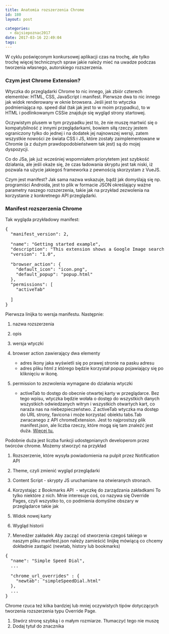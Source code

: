 ```yaml
---
title: Anatomia rozszerzenia Chrome
id: 180
layout: post

categories:
  - dajsiepoznac2017
date: 2017-03-16 22:49:04
tags:
---
```


W cyklu poświęconym konkursowej aplikacji czas na trochę, ale tylko trochę więcej technicznych spraw jakie należy mieć na uwadze podczas tworzenia własnego, autorskiego rozszerzenia.

### Czym jest Chrome Extension?

Wtyczka do przeglądarki Chrome to nic innego, jak zbiór czterech elementów: HTML, CSS, JavaScript i manifest. Pierwsze dwa to nic innego jak widok renderowany w oknie browsera. Jeśli jest to wtyczka podmieniająca np. speed dial (tak jak jest to w moim przypadku), to w HTML i podlinkowanym CSSie znajduje się wygląd strony startowej.

Oczywistym plusem w tym przypadku jest to, że nie muszę martwić się o kompatybilność z innymi przeglądarkami, bowiem siłą rzeczy jestem ograniczony tylko do jednej i na dodatek jej najnowszej wersji, zatem wszystkie nowości ze świata CSS i JS, które zostały zaimplementowane w Chromie (a z dużym prawdopodobieństwem tak jest) są do mojej dyspozycji.

Co do JSa, jak już wcześniej wspomniałem priorytetem jest szybkość działania, ale jeśli okaże się, że czas ładowania skryptu jest tak niski, iż pozwala na użycie jakiegoś frameworka z pewnością skorzystam z VueJS.

Czym jest manifest? Jak sama nazwa wskazuje, bądź jak domyślają się np. programiści Androida, jest to plik w formacie JSON określający ważne parametry naszego rozszerzenia, takie jak na przykład zezwolenia na korzystanie z konkretnego API przeglądarki.

### Manifest rozszerzenia Chrome

Tak wygląda przykładowy manifest:
<pre class="EnlighterJSRAW" data-enlighter-language="json">{
  "manifest_version": 2,

  "name": "Getting started example",
  "description": "This extension shows a Google Image search result for the current page",
  "version": "1.0",

  "browser_action": {
    "default_icon": "icon.png",
    "default_popup": "popup.html"
  },
  "permissions": [
    "activeTab"

  ]
}</pre>
Pierwsza linijka to wersja manifestu. Następnie:

1.  nazwa rozszerzenia
2.  opis
3.  wersja wtyczki
4.  browser action zawierający dwa elementy

    *   adres ikony jaka wyświetli się po prawej stronie na pasku adresu
    *   adres pliku html z którego będzie korzystał popup pojawiający się po kliknięciu w ikonę.

5.  permission to zezwolenia wymagane do działania wtyczki

    *   activeTab to dostęp do obecnie otwartej karty w przeglądarce. Bez tego wpisu, wtyczka będzie wołała o dostęp do wszystkich danych wszystkich odwiedzanych witryn i wszystkich otwartych kart, co naraża nas na niebezpieczeństwo. Z activeTab wtyczka ma dostęp do URL strony, favicona i może korzystać obiektu tabs.Tab zwracanego z API chromeExtension.
Jest to najprostszy plik manifest.json, ale liczba rzeczy, które mogą się tam znaleźć jest duża. [Więcej tu.](https://developer.chrome.com/extensions/manifest)

Podobnie duża jest liczba funkcji udostępnianych developerom przez twórców chrome. Możemy stworzyć na przykład

1.  Rozszerzenie, które wysyła powiadomienia na pulpit przez Notification API
2.  Theme, czyli zmienić wygląd przeglądarki
3.  Content Script - skrypty JS uruchamiane na otwieranych stronach.
4.  Korzystając z Bookmarks API  - wtyczkę do zarządzania zakładkami
To tylko niektóre z nich. Mnie interesuje coś, co nazywa się Override Pages, czyli wszystko to, co podmienia domyślne obszary w przeglądarce takie jak

1.  Widok nowej karty
2.  Wygląd historii
3.  Menedżer zakładek
Aby zacząć od stworzenia czegoś takiego w naszym pliku manifest.json należy zamieścić linijkę mówiącą co chcemy dokładnie zastąpić (newtab, history lub bookmarks)
<pre class="EnlighterJSRAW" data-enlighter-language="json">{
  "name": "Simple Speed Dial",
  ...

  "chrome_url_overrides" : {
    "newtab": "simpleSpeedDial.html"
  },
  ...
}</pre>
Chrome rzuca też kilka bardziej lub mniej oczywistych tipów dotyczących tworzenia rozszerzenia typu Override Page.

1.  Stwórz stronę szybką i o małym rozmiarze. Tłumaczyć tego nie muszę
2.  Dodaj tytuł do znacznika <title>. W przeciwnym razie pokaże się po prostu nazwa pliku, co może być nieco mylące.
3.  Pasek adresu zawsze dostaje focus po otwarciu nowej karty, więc nie warto opierać funkcji swojego rozszerzenia na 'autofocusie'. Niestety w kilku rozszerzeniach tego typu jakie testowałem następował swojego rodzaju focus-hijacking i zamiast standardowego zachowania focus znajdował się w super ulepszonym omniboksie, który fetchował dane autosugestii chyba z jakiegoś pakistańskiego serwera mirrorującego data-center Google, postawionego na Commodore 64, bo wszystko działało z prędkością żółwia.
4.  **Nie emuluj standardowej strony nowej karty**. Przyznam, że trochę zbiło mnie to z tropu, ponieważ nie planowałem totalnej rewolucji w postrzeganiu speed diala. Dokumentacja mówi, że API służące np. do odczytywania najczęściej odwiedzanych lub niedawno zamkniętych stron jeszcze nie istnieje i sugeruje stworzenie czegoś kompletnie innego. Nie wiem, czy nie przeczytałem tego za późno, ale mam nadzieję, że sprawa nie ma się aż tak tragicznie i nie będę musiał wynajdować koła na nowo aby moja wtyczka przeszła przez weryfikacje i - co najważniejsze - działała poprawnie.
Tyle na dziś. Kod na [GitHubie ](http://github.com/svantetic)dopiero jutro - nie mam na to siły dziś po walce z Mocha, Chai i pustym VPSem czekającym na konfiguracje.

Zapraszam do śledzenia!